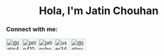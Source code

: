 <h1 align="center">Hola, I'm Jatin Chouhan</h1>
<h3 align="left">Connect with me:</h3>
<p align="left">
<a href="https://twitter.com/@jatin412003" target="blank"><img align="center" src="https://raw.githubusercontent.com/rahuldkjain/github-profile-readme-generator/master/src/images/icons/Social/twitter.svg" alt="@jatin412003" height="30" width="40" /></a>
<a href="https://linkedin.com/in/jatin410" target="blank"><img align="center" src="https://raw.githubusercontent.com/rahuldkjain/github-profile-readme-generator/master/src/images/icons/Social/linked-in-alt.svg" alt="jatin410" height="30" width="40" /></a>
<a href="https://instagram.com/jatinchouhan__" target="blank"><img align="center" src="https://raw.githubusercontent.com/rahuldkjain/github-profile-readme-generator/master/src/images/icons/Social/instagram.svg" alt="jatinchouhan__" height="30" width="40" /></a>
<a href="https://www.leetcode.com/user3495g" target="blank"><img align="center" src="https://raw.githubusercontent.com/rahuldkjain/github-profile-readme-generator/master/src/images/icons/Social/leet-code.svg" alt="user3495g" height="30" width="40" /></a>
<a href="https://www.hackerearth.com/@jatinchouhan_101" target="blank"><img align="center" src="https://raw.githubusercontent.com/rahuldkjain/github-profile-readme-generator/master/src/images/icons/Social/hackerearth.svg" alt="@jatinchouhan_101" height="30" width="40" /></a>
</p>
